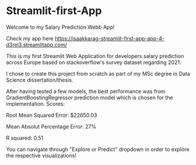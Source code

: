 # Streamlit-first-App

Welcome to my Salary Prediction Webb App! 

Check my app here https://isaakkarag-streamlit-first-app-app-4-d3rel3.streamlitapp.com/

This is my first Streamlit Web Application for developers salary prediction across Europe based on stackoverflow's survey dataset regarding 2021.

I chose to create this project from scratch as part of my MSc degree in Data Science dissertation/thesis. 


After having tested a few models, the best performance was from GradientBoostingRegressor prediction model which is chosen for the implementation. 
Scores: 

Root Mean Squared Error: $22650.03

Mean Absolut Percentage Error: 27%

R squared: 0.51

You can navigate through "Explore or Predict" dropdown in order to explore the respective visualizations! 
